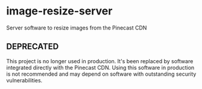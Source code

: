# image-resize-server
Server software to resize images from the Pinecast CDN

## DEPRECATED

This project is no longer used in production. It's been replaced by software integrated directly with the Pinecast CDN. Using this software in production is not recommended and may depend on software with outstanding security vulnerabilities.
